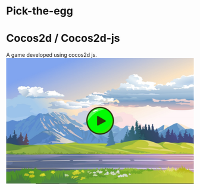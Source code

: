 # Pick-the-egg
# Cocos2d / Cocos2d-js
A game developed using cocos2d js. 
![Screenshot](res/Capture.png)

